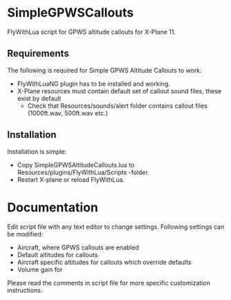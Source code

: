 # SimpleGPWSCallouts
FlyWithLua script for GPWS altitude callouts for X-Plane 11.

## Requirements
The following is required for Simple GPWS Altitude Callouts to work:
* FlyWithLuaNG plugin has to be installed and working.
* X-Plane resources must contain default set of callout sound files, these exist by default
  * Check that Resources/sounds/alert folder contains callout files (1000ft.wav, 500ft.wav etc.)

## Installation
Installation is simple:
* Copy SimpleGPWSAltitudeCallouts.lua to Resources/plugins/FlyWithLua/Scripts -folder.
* Restart X-plane or reload FlyWithLua.

# Documentation
Edit script file with any text editor to change settings. Following settings can be modified:
* Aircraft, where GPWS callouts are enabled
* Default altitudes for callouts
* Aircraft specific altitudes for callouts which override defaults
* Volume gain for

Please read the comments in script file for more specific customization instructions.
